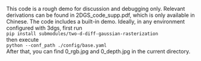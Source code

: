 This code is a rough demo for discussion and debugging only. Relevant derivations can be found in 2DGS_code_supp.pdf, which is only available in Chinese. The code includes a built-in demo. 
Ideally, in any environment configured with 3dgs, first run <br>
```pip install submodules/two-d-diff-gaussian-rasterization```<br>
then execute <br>
```python --conf_path ./config/base.yaml```<br>
After that, you can find 0_rgb.jpg and 0_depth.jpg in the current directory.
